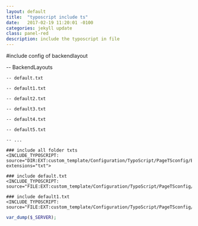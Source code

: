 ```yaml
---
layout: default
title:  "typoscript include ts"
date:   2017-02-19 11:20:01 -0100
categories: jekyll update
class: panel-red
description: include the typoscript in file
---
```


#include config of backendlayout

-- BackendLayouts

    -- default.txt

    -- default1.txt

    -- default2.txt

    -- default3.txt

    -- default4.txt

    -- default5.txt

    -- ...

```typoscript
### include all folder txts
<INCLUDE_TYPOSCRIPT: source="DIR:EXT:custom_template/Configuration/TypoScript/PageTSconfig/BackendLayouts" extensions="txt">

### include default.txt
<INCLUDE_TYPOSCRIPT: source="FILE:EXT:custom_template/Configuration/TypoScript/PageTSconfig/BackendLayouts/default.txt">

### include default1.txt
<INCLUDE_TYPOSCRIPT: source="FILE:EXT:custom_template/Configuration/TypoScript/PageTSconfig/BackendLayouts/default1.txt">
```

```php
var_dump($_SERVER); 




```








